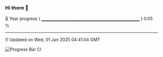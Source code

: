 ### Hi there 👋

⏳ Year progress { ▁▁▁▁▁▁▁▁▁▁▁▁▁▁▁▁▁▁▁▁▁▁▁▁▁▁▁▁▁▁ } 0.05 %

---

⏰ Updated on Wed, 01 Jan 2025 04:41:04 GMT

![Progress Bar CI](https://github.com/IshwaranRudhara/GIT-ACTION/workflows/Progress%20Bar%20CI/badge.svg)
